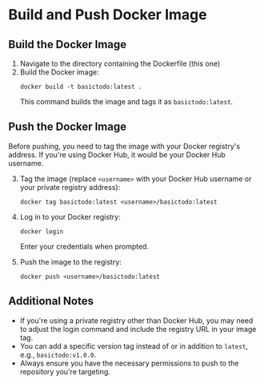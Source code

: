 # Build and Push Docker Image

## Build the Docker Image

1. Navigate to the directory containing the Dockerfile (this one)
2. Build the Docker image:
   ```
   docker build -t basictodo:latest .
   ```
   This command builds the image and tags it as `basictodo:latest`.

## Push the Docker Image

Before pushing, you need to tag the image with your Docker registry's address. If you're using Docker Hub, it would be your Docker Hub username.

3. Tag the image (replace `<username>` with your Docker Hub username or your private registry address):
   ```
   docker tag basictodo:latest <username>/basictodo:latest
   ```

4. Log in to your Docker registry:
   ```
   docker login
   ```
   Enter your credentials when prompted.

5. Push the image to the registry:
   ```
   docker push <username>/basictodo:latest
   ```

## Additional Notes

- If you're using a private registry other than Docker Hub, you may need to adjust the login command and include the registry URL in your image tag.
- You can add a specific version tag instead of or in addition to `latest`, e.g., `basictodo:v1.0.0`.
- Always ensure you have the necessary permissions to push to the repository you're targeting.
